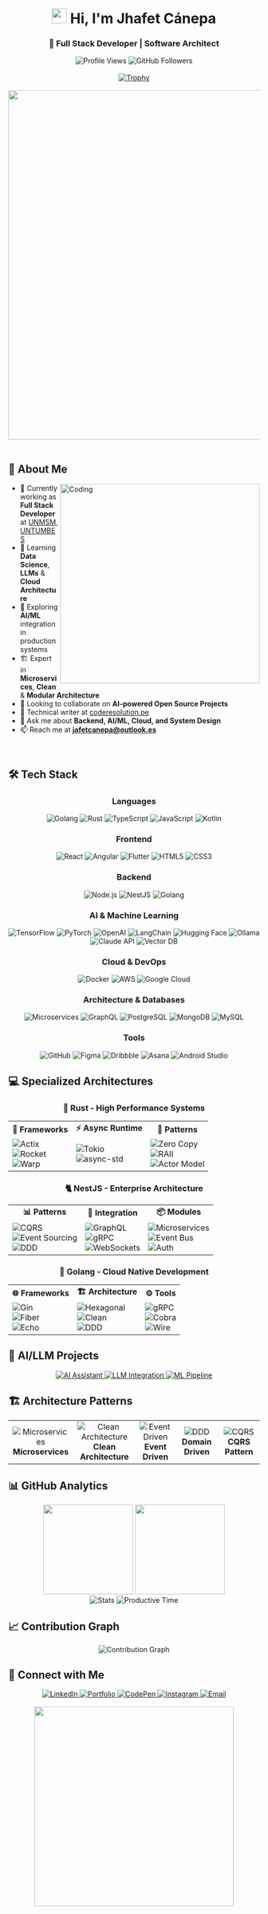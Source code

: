 <div align="center">
  <h1>
    <img src="https://media.giphy.com/media/hvRJCLFzcasrR4ia7z/giphy.gif" width="30px"/> 
    Hi, I'm Jhafet Cánepa
  </h1>
  <h3>🚀 Full Stack Developer | Software Architect</h3>
</div>

<div align="center">
  <img src="https://komarev.com/ghpvc/?username=jafcn09&label=Profile%20views&color=0891b2&style=for-the-badge" alt="Profile Views" />
  <img src="https://img.shields.io/github/followers/jafcn09?label=Followers&style=for-the-badge&color=0891b2" alt="GitHub Followers" />
</div>

<br/>

<div align="center">
  <a href="https://github.com/ryo-ma/github-profile-trophy">
    <img src="https://github-profile-trophy.vercel.app/?username=jafcn09&theme=nord&column=7&margin-w=15&margin-h=15&no-frame=true" alt="Trophy" />
  </a>
</div>

<br/>

<div align="center">
  <img src="https://user-images.githubusercontent.com/74038190/212284100-561aa473-3905-4a80-b561-0d28506553ee.gif" width="700" />
</div>

<br/>

## 🚀 About Me

<img align="right" alt="Coding" width="400" src="https://user-images.githubusercontent.com/74038190/229223263-cf2e4b07-2615-4f87-9c38-e37600f8381a.gif">

- 🔭 Currently working as **Full Stack Developer** at [UNMSM](https://unmsm.edu.pe/),  [UNTUMBES](https://control.untumbes.edu.pe/)
- 🌱 Learning **Data Science**, **LLMs** & **Cloud Architecture**
- 🤖 Exploring **AI/ML** integration in production systems
- 🏗️ Expert in **Microservices**, **Clean** & **Modular Architecture**
- 👯 Looking to collaborate on **AI-powered Open Source Projects**
- 📝 Technical writer at [coderesolution.pe](https://coderesolution.pe)
- 💬 Ask me about **Backend, AI/ML, Cloud, and System Design**
- 📫 Reach me at **jafetcanepa@outlook.es**

<br clear="right"/>

## 🛠️ Tech Stack

<div align="center">

### Languages
<p>
  <img src="https://img.shields.io/badge/Go-00ADD8?style=for-the-badge&logo=go&logoColor=white" alt="Golang" />
  <img src="https://img.shields.io/badge/Rust-000000?style=for-the-badge&logo=rust&logoColor=white" alt="Rust" />
  <img src="https://img.shields.io/badge/TypeScript-007ACC?style=for-the-badge&logo=typescript&logoColor=white" alt="TypeScript" />
  <img src="https://img.shields.io/badge/JavaScript-F7DF1E?style=for-the-badge&logo=javascript&logoColor=black" alt="JavaScript" />
  <img src="https://img.shields.io/badge/Kotlin-7F52FF?style=for-the-badge&logo=kotlin&logoColor=white" alt="Kotlin" />
</p>

### Frontend
<p>
  <img src="https://img.shields.io/badge/React-20232A?style=for-the-badge&logo=react&logoColor=61DAFB" alt="React" />
  <img src="https://img.shields.io/badge/Angular-DD0031?style=for-the-badge&logo=angular&logoColor=white" alt="Angular" />
  <img src="https://img.shields.io/badge/Flutter-02569B?style=for-the-badge&logo=flutter&logoColor=white" alt="Flutter" />
  <img src="https://img.shields.io/badge/HTML5-E34C26?style=for-the-badge&logo=html5&logoColor=white" alt="HTML5" />
  <img src="https://img.shields.io/badge/CSS3-1572B6?style=for-the-badge&logo=css3&logoColor=white" alt="CSS3" />
</p>

### Backend
<p>
  <img src="https://img.shields.io/badge/Node.js-43853D?style=for-the-badge&logo=node.js&logoColor=white" alt="Node.js" />
  <img src="https://img.shields.io/badge/NestJS-E0234E?style=for-the-badge&logo=nestjs&logoColor=white" alt="NestJS" />
    <img src="https://img.shields.io/badge/Go-00ADD8?style=for-the-badge&logo=go&logoColor=white" alt="Golang" />
</p>

### AI & Machine Learning
<p>
  <img src="https://img.shields.io/badge/TensorFlow-FF6F00?style=for-the-badge&logo=tensorflow&logoColor=white" alt="TensorFlow" />
  <img src="https://img.shields.io/badge/PyTorch-EE4C2C?style=for-the-badge&logo=pytorch&logoColor=white" alt="PyTorch" />
  <img src="https://img.shields.io/badge/OpenAI-412991?style=for-the-badge&logo=openai&logoColor=white" alt="OpenAI" />
  <img src="https://img.shields.io/badge/LangChain-1C3C3C?style=for-the-badge&logo=langchain&logoColor=white" alt="LangChain" />
  <img src="https://img.shields.io/badge/Hugging_Face-FFD21E?style=for-the-badge&logo=huggingface&logoColor=black" alt="Hugging Face" />
  <img src="https://img.shields.io/badge/Ollama-000000?style=for-the-badge&logo=ollama&logoColor=white" alt="Ollama" />
  <img src="https://img.shields.io/badge/Claude_API-6B46C1?style=for-the-badge&logo=anthropic&logoColor=white" alt="Claude API" />
  <img src="https://img.shields.io/badge/Vector_DB-FF6B6B?style=for-the-badge&logo=pinecone&logoColor=white" alt="Vector DB" />
</p>

### Cloud & DevOps
<p>
  <img src="https://img.shields.io/badge/Docker-2496ED?style=for-the-badge&logo=docker&logoColor=white" alt="Docker" />
  <img src="https://img.shields.io/badge/AWS-232F3E?style=for-the-badge&logo=amazon-aws&logoColor=white" alt="AWS" />
  <img src="https://img.shields.io/badge/Google_Cloud-4285F4?style=for-the-badge&logo=google-cloud&logoColor=white" alt="Google Cloud" />
</p>

### Architecture & Databases
<p>
  <img src="https://img.shields.io/badge/Microservices-FF6B6B?style=for-the-badge&logo=apache&logoColor=white" alt="Microservices" />
  <img src="https://img.shields.io/badge/GraphQL-E10098?style=for-the-badge&logo=graphql&logoColor=white" alt="GraphQL" />
  <img src="https://img.shields.io/badge/PostgreSQL-316192?style=for-the-badge&logo=postgresql&logoColor=white" alt="PostgreSQL" />
  <img src="https://img.shields.io/badge/MongoDB-4EA94B?style=for-the-badge&logo=mongodb&logoColor=white" alt="MongoDB" />
  <img src="https://img.shields.io/badge/MySQL-005C84?style=for-the-badge&logo=mysql&logoColor=white" alt="MySQL" />
</p>

### Tools
<p>
  <img src="https://img.shields.io/badge/GitHub-100000?style=for-the-badge&logo=github&logoColor=white" alt="GitHub" />
  <img src="https://img.shields.io/badge/Figma-F24E1E?style=for-the-badge&logo=figma&logoColor=white" alt="Figma" />
  <img src="https://img.shields.io/badge/Dribbble-EA4C89?style=for-the-badge&logo=dribbble&logoColor=white" alt="Dribbble" />
  <img src="https://img.shields.io/badge/Asana-273347?style=for-the-badge&logo=asana&logoColor=white" alt="Asana" />
  <img src="https://img.shields.io/badge/Android_Studio-3DDC84?style=for-the-badge&logo=android-studio&logoColor=white" alt="Android Studio" />
</p>

</div>

## 💻 Specialized Architectures

<div align="center">

### 🦀 Rust - High Performance Systems
<table>
  <tr>
    <td align="center"><b>🚀 Frameworks</b></td>
    <td align="center"><b>⚡ Async Runtime</b></td>
    <td align="center"><b>🔧 Patterns</b></td>
  </tr>
  <tr>
    <td>
      <img src="https://img.shields.io/badge/Actix_Web-000000?style=flat-square&logo=rust&logoColor=white" alt="Actix" /><br/>
      <img src="https://img.shields.io/badge/Rocket-D33847?style=flat-square&logo=rust&logoColor=white" alt="Rocket" /><br/>
      <img src="https://img.shields.io/badge/Warp-4285F4?style=flat-square&logo=rust&logoColor=white" alt="Warp" />
    </td>
    <td>
      <img src="https://img.shields.io/badge/Tokio-FF6B6B?style=flat-square&logo=rust&logoColor=white" alt="Tokio" /><br/>
      <img src="https://img.shields.io/badge/async_std-00ADD8?style=flat-square&logo=rust&logoColor=white" alt="async-std" />
    </td>
    <td>
      <img src="https://img.shields.io/badge/Zero_Copy-E10098?style=flat-square&logo=rust&logoColor=white" alt="Zero Copy" /><br/>
      <img src="https://img.shields.io/badge/RAII-6B46C1?style=flat-square&logo=rust&logoColor=white" alt="RAII" /><br/>
      <img src="https://img.shields.io/badge/Actor_Model-FF6F00?style=flat-square&logo=rust&logoColor=white" alt="Actor Model" />
    </td>
  </tr>
</table>

### 🐈 NestJS - Enterprise Architecture
<table>
  <tr>
    <td align="center"><b>📊 Patterns</b></td>
    <td align="center"><b>🔌 Integration</b></td>
    <td align="center"><b>📦 Modules</b></td>
  </tr>
  <tr>
    <td>
      <img src="https://img.shields.io/badge/CQRS-E0234E?style=flat-square&logo=nestjs&logoColor=white" alt="CQRS" /><br/>
      <img src="https://img.shields.io/badge/Event_Sourcing-E0234E?style=flat-square&logo=nestjs&logoColor=white" alt="Event Sourcing" /><br/>
      <img src="https://img.shields.io/badge/DDD-E0234E?style=flat-square&logo=nestjs&logoColor=white" alt="DDD" />
    </td>
    <td>
      <img src="https://img.shields.io/badge/GraphQL-E10098?style=flat-square&logo=graphql&logoColor=white" alt="GraphQL" /><br/>
      <img src="https://img.shields.io/badge/gRPC-00ADD8?style=flat-square&logo=grpc&logoColor=white" alt="gRPC" /><br/>
      <img src="https://img.shields.io/badge/WebSockets-FF6B6B?style=flat-square&logo=socket.io&logoColor=white" alt="WebSockets" />
    </td>
    <td>
      <img src="https://img.shields.io/badge/Microservices-4285F4?style=flat-square&logo=nestjs&logoColor=white" alt="Microservices" /><br/>
      <img src="https://img.shields.io/badge/Event_Bus-6B46C1?style=flat-square&logo=apache-kafka&logoColor=white" alt="Event Bus" /><br/>
      <img src="https://img.shields.io/badge/Auth_Module-FF6F00?style=flat-square&logo=auth0&logoColor=white" alt="Auth" />
    </td>
  </tr>
</table>

### 🐹 Golang - Cloud Native Development
<table>
  <tr>
    <td align="center"><b>🌐 Frameworks</b></td>
    <td align="center"><b>🏗️ Architecture</b></td>
    <td align="center"><b>⚙️ Tools</b></td>
  </tr>
  <tr>
    <td>
      <img src="https://img.shields.io/badge/Gin-00ADD8?style=flat-square&logo=go&logoColor=white" alt="Gin" /><br/>
      <img src="https://img.shields.io/badge/Fiber-00ADD8?style=flat-square&logo=go&logoColor=white" alt="Fiber" /><br/>
      <img src="https://img.shields.io/badge/Echo-00ADD8?style=flat-square&logo=go&logoColor=white" alt="Echo" />
    </td>
    <td>
      <img src="https://img.shields.io/badge/Hexagonal-4285F4?style=flat-square&logo=go&logoColor=white" alt="Hexagonal" /><br/>
      <img src="https://img.shields.io/badge/Clean_Arch-E10098?style=flat-square&logo=go&logoColor=white" alt="Clean" /><br/>
      <img src="https://img.shields.io/badge/DDD-6B46C1?style=flat-square&logo=go&logoColor=white" alt="DDD" />
    </td>
    <td>
      <img src="https://img.shields.io/badge/gRPC-FF6B6B?style=flat-square&logo=grpc&logoColor=white" alt="gRPC" /><br/>
      <img src="https://img.shields.io/badge/Cobra_CLI-FF6F00?style=flat-square&logo=go&logoColor=white" alt="Cobra" /><br/>
      <img src="https://img.shields.io/badge/Wire_DI-00ADD8?style=flat-square&logo=go&logoColor=white" alt="Wire" />
    </td>
  </tr>
</table>

</div>

## 🤖 AI/LLM Projects

<div align="center">
  <a href="#">
    <img src="https://img.shields.io/badge/🤖_AI_Assistant-Microservices_Architecture-00ADD8?style=for-the-badge" alt="AI Assistant" />
  </a>
  <a href="#">
    <img src="https://img.shields.io/badge/🧠_LLM_Integration-Production_Ready-FF6B6B?style=for-the-badge" alt="LLM Integration" />
  </a>
  <a href="#">
    <img src="https://img.shields.io/badge/📊_ML_Pipeline-Scalable_System-4285F4?style=for-the-badge" alt="ML Pipeline" />
  </a>
</div>

## 🏗️ Architecture Patterns

<div align="center">
  <table>
    <tr>
      <td align="center">
        <img src="https://img.shields.io/badge/Microservices-FF6B6B?style=flat-square&logo=apache&logoColor=white" alt="Microservices" /><br/>
        <b>Microservices</b>
      </td>
      <td align="center">
        <img src="https://img.shields.io/badge/Clean_Architecture-4285F4?style=flat-square&logo=clean&logoColor=white" alt="Clean Architecture" /><br/>
        <b>Clean Architecture</b>
      </td>
      <td align="center">
        <img src="https://img.shields.io/badge/Event_Driven-00ADD8?style=flat-square&logo=apache-kafka&logoColor=white" alt="Event Driven" /><br/>
        <b>Event Driven</b>
      </td>
      <td align="center">
        <img src="https://img.shields.io/badge/DDD-E10098?style=flat-square&logo=domain&logoColor=white" alt="DDD" /><br/>
        <b>Domain Driven</b>
      </td>
      <td align="center">
        <img src="https://img.shields.io/badge/CQRS-FF6F00?style=flat-square&logo=cqrs&logoColor=white" alt="CQRS" /><br/>
        <b>CQRS Pattern</b>
      </td>
    </tr>
  </table>
</div>

## 📊 GitHub Analytics

<div align="center">
  <img height="180em" src="https://github-readme-stats-eight-theta.vercel.app/api?username=jafcn09&show_icons=true&theme=tokyonight&include_all_commits=true&count_private=true&hide_border=true"/>
  <img height="180em" src="https://github-readme-stats-eight-theta.vercel.app/api/top-langs/?username=jafcn09&layout=compact&langs_count=8&theme=tokyonight&hide_border=true"/>
</div>


<div align="center">
  <img src="https://github-profile-summary-cards.vercel.app/api/cards/stats?username=jafcn09&theme=tokyonight" alt="Stats" />
  <img src="https://github-profile-summary-cards.vercel.app/api/cards/productive-time?username=jafcn09&theme=tokyonight" alt="Productive Time" />
</div>

## 📈 Contribution Graph

<div align="center">
  <img src="https://github-readme-activity-graph.vercel.app/graph?username=jafcn09&theme=tokyo-night&hide_border=true&area=true" alt="Contribution Graph" />
</div>

## 🤝 Connect with Me

<div align="center">
  <a href="https://linkedin.com/in/jafetcanepa" target="_blank">
    <img src="https://img.shields.io/badge/LinkedIn-0077B5?style=for-the-badge&logo=linkedin&logoColor=white" alt="LinkedIn" />
  </a>
  <a href="https://jafcn09.github.io/blog/" target="_blank">
    <img src="https://img.shields.io/badge/Portfolio-FF5722?style=for-the-badge&logo=google-chrome&logoColor=white" alt="Portfolio" />
  </a>
  <a href="https://codepen.io/jafcn09" target="_blank">
    <img src="https://img.shields.io/badge/CodePen-000000?style=for-the-badge&logo=codepen&logoColor=white" alt="CodePen" />
  </a>
  <a href="https://instagram.com/devepcam" target="_blank">
    <img src="https://img.shields.io/badge/Instagram-E4405F?style=for-the-badge&logo=instagram&logoColor=white" alt="Instagram" />
  </a>
  <a href="mailto:jafetcanepa@outlook.es">
    <img src="https://img.shields.io/badge/Email-0078D4?style=for-the-badge&logo=microsoft-outlook&logoColor=white" alt="Email" />
  </a>
</div>

<br/>

<div align="center">
  <img src="https://user-images.githubusercontent.com/74038190/212284115-f47cd8ff-2ffb-4b04-b5bf-4d1c14c0247f.gif" width="400" />
</div>

